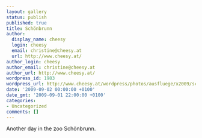 ```yaml
---
layout: gallery
status: publish
published: true
title: Schönbrunn
author:
  display_name: cheesy
  login: cheesy
  email: christine@cheesy.at
  url: http://www.cheesy.at/
author_login: cheesy
author_email: christine@cheesy.at
author_url: http://www.cheesy.at/
wordpress_id: 1983
wordpress_url: http://www.cheesy.at/wordpress/photos/ausfluege/x2009/schoenbrunn/
date: '2009-09-02 00:00:00 +0100'
date_gmt: '2009-09-01 22:00:00 +0100'
categories:
- Uncategorized
comments: []
---
```

<!--:de-->Another day in the zoo Schönbrunn.
<!--:-->
